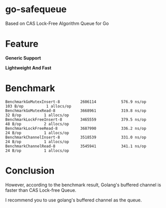 # go-safequeue
Based on CAS Lock-Free Algorithm Queue for Go

# Feature

**Generic Support**

**Lightweight And Fast**



# Benchmark

```
BenchmarkGoMutexInsert-8    	 2606114	       576.9 ns/op	     103 B/op	       1 allocs/op
BenchmarkGoMutexRead-8      	 3668961	       319.8 ns/op	      32 B/op	       1 allocs/op
BenchmarkLockFreeInsert-8   	 3465559	       379.5 ns/op	      48 B/op	       2 allocs/op
BenchmarkLockFreeRead-8     	 3687990	       336.2 ns/op	      24 B/op	       1 allocs/op
BenchmarkChannelInsert-8    	 3518539	       331.0 ns/op	      24 B/op	       1 allocs/op
BenchmarkChannelRead-8      	 3545941	       341.1 ns/op	      24 B/op	       1 allocs/op
```

# Conclusion

However, according to the benchmark result, Golang's buffered channel is faster than CAS Lock-free Queue.

I recommend you to use golang's buffered channel as the queue.